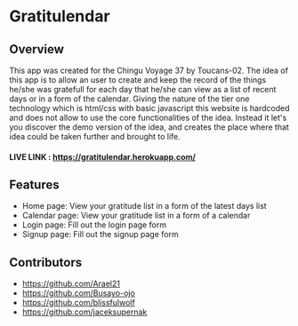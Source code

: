 # Gratitulendar

## Overview

This app was created for the Chingu Voyage 37 by Toucans-02.
The idea of this app is to allow an user to create and keep the record of the things he/she was gratefull for each day that he/she can view as a list of recent days or in a form of the calendar.
Giving the nature of the tier one technology which is html/css with basic javascript this website is hardcoded and does not allow to use the core functionalities of the idea. Instead it let's you discover the demo version of the idea, and creates the place where that idea could be taken further and brought to life.

#### LIVE LINK : https://gratitulendar.herokuapp.com/

## Features

- Home page: View your gratitude list in a form of the latest days list
- Calendar page: View your gratitude list in a form of a calendar
- Login page: Fill out the login page form
- Signup page: Fill out the signup page form

## Contributors

- https://github.com/Arael21
- https://github.com/Busayo-ojo
- https://github.com/blissfulwolf
- https://github.com/jaceksupernak
